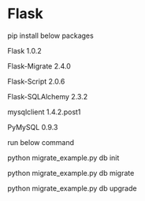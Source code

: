 # Flask

pip install below packages

Flask            1.0.2

Flask-Migrate    2.4.0

Flask-Script     2.0.6

Flask-SQLAlchemy 2.3.2

mysqlclient      1.4.2.post1

PyMySQL          0.9.3


run below command

python migrate_example.py db init

python migrate_example.py db migrate

python migrate_example.py db upgrade
